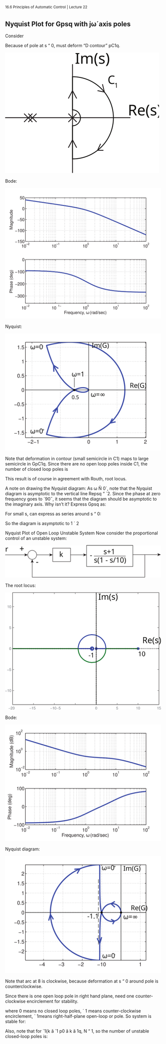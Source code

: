 <sup>16.6 Principles of Automatic Control | Lecture 22</sup>

## Nyquist Plot for Gpsq with jω´axis poles
Consider

Because of pole at s “ 0, must deform “D contour” pC1q.

![fig_id](images/22/pole-location.svg "Title Text")

Bode:

![fig_id](images/22/bode.svg "Title Text")

Nyquist:

![fig_id](images/22/root-locus.svg "Title Text")

 Note that deformation in contour (small semicircle in C1) maps to large semicircle in GpC1q.
Since there are no open loop poles inside C1, the number of closed loop poles is

This result is of course in agreement with Routh, root locus.

A note on drawing the Nyquist diagram:
As ω Ñ 0`, note that the Nyquist diagram is asymptotic to the vertical line Repsq “
´2. Since the phase at zero frequency goes to ´90˝, it seems that the diagram should be
asymptotic to the imaginary axis. Why isn’t it?
Express Gpsq as:

For small s, can express as series around s “ 0:

So the diagram is asymptotic to 1 ´ 2

Nyquist Plot of Open Loop Unstable System
Now consider the proportional control of an unstable system:

![fig_id](images/22/closed-loop.svg "Title Text")

The root locus:

![fig_id](images/22/root-locus2.svg "Title Text")

Bode:

 ![fig_id](images/22/bode2.svg "Title Text")

 Nyquist diagram:

![fig_id](images/22/root-locus3.svg "Title Text")

Note that arc at 8 is clockwise, because deformation at s “ 0 around pole is counterclockwise.

Since there is one open loop pole in right hand plane, need one counter-clockwise encirclement
for stability.

where 0 means no closed loop poles,
´ 1 means counter-clockwise encirclement,
` 1means right-half-plane open-loop or pole.
So system is stable for:

Also, note that for ´1{k ă ´1 p0 ă k ă 1q, N “ 1, so the number of unstable closed-loop
poles is:

